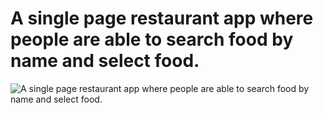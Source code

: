 # A single page restaurant app where people are able to search food by name and select food.
![A single page restaurant app where people are able to search food by name and select food.](https://user-images.githubusercontent.com/63390198/122551267-8f027580-d056-11eb-9bec-1ead5d05a30b.png)

